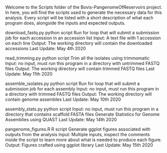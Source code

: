 Welcome to the Scripts folder of the Bovis-PangenomeOfReservoirs project.
In here, you will find the scripts used to generate the necessary data for this analysis.
Every script will be listed with a short description of what each program does, alongside the inputs and expected outputs.

download_fastq.py
python script
Run for loop that will submit a submission job for each accession in an accession list
Input: A text file with 1 accession on each line
Output: The working directory will contain the downloaded accessions
Last Update: May 4th 2020

read_trimming.py
python script
Trim all the isolates using trimmomatic
Input: no input, must run this program in a directory with untrimmed FASTQ files
Output: The working directory will contain trimmed FASTQ files
Last Update: May 11th 2020

assemble_isolates.py
python script
Run for loop that will submit a submission job for each assembly
Input: no input, must run this program in a directory with trimmed FASTQ files
Output: The working directory will contain genome assembles
Last Update: May 10th 2020

assembly_stats.py
python script
Input: no input, must run this program in a directory that contains scaffold FASTA files 
Generate Statistics for Genome Assemblies using QUAST
Last Update: May 14th 2020

pangenome_figures.R
R script
Generate ggplot figures associated with outputs from the analysis
Input: Multiple inputs, inspect the comments inside the script to learn more about what is needed to produce each figure.
Output: Figures crafted using ggplot library 
Last Update: May 15th 2020
